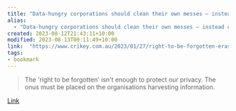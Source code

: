 ```yaml
---
title: "Data-hungry corporations should clean their own messes — instead of asking us to"
alias:
  - "Data-hungry corporations should clean their own messes — instead of asking us to"
created: 2023-08-12T21:43:11+10:00
modified: 2023-08-13T00:11:49+10:00
link:  "https://www.crikey.com.au/2023/01/27/right-to-be-forgotten-erasure-data-companies/"
tags:
- bookmark
---
```


> The 'right to be forgotten' isn't enough to protect our privacy. The onus must be placed on the organisations harvesting information.

[Link](https://www.crikey.com.au/2023/01/27/right-to-be-forgotten-erasure-data-companies/)

